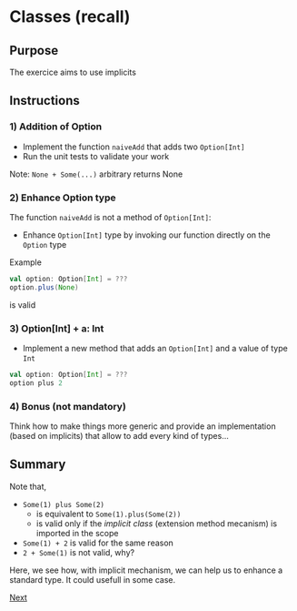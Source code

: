 # Classes (recall)

## Purpose

The exercice aims to use implicits

## Instructions

### 1) Addition of Option

- Implement the function `naiveAdd` that adds two `Option[Int]`
- Run the unit tests to validate your work

Note: `None + Some(...)` arbitrary returns None

### 2) Enhance Option type

The function `naiveAdd` is not a method of `Option[Int]`:

- Enhance `Option[Int]` type by invoking our function directly on the `Option` type

Example

```scala
val option: Option[Int] = ???
option.plus(None)
```

is valid

### 3) Option[Int] + a: Int

- Implement a new method that adds an `Option[Int]` and a value of type `Int`

```scala
val option: Option[Int] = ???
option plus 2
```

### 4) Bonus (not mandatory)

Think how to make things more generic and provide an implementation (based on implicits) that allow to add every kind of types...

## Summary

Note that,
- `Some(1) plus Some(2)`
  - is equivalent to `Some(1).plus(Some(2))`
  - is valid only if the _implicit class_ (extension method mecanism) is imported in the scope
- `Some(1) + 2` is valid for the same reason
- `2 + Some(1)` is not valid, why?

Here, we see how, with implicit mechanism, we can help us to enhance a standard type. It could usefull in some case.

[Next](week_3/09_TypeClass/README.md)
